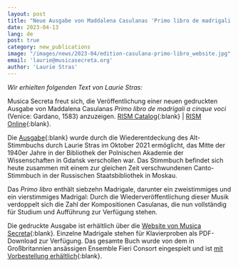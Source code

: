 ```yaml
---
layout: post
title: "Neue Ausgabe von Maddalena Casulanas 'Primo libro de madrigali a cinque voci'"
date: 2023-04-13
lang: de
post: true
category: new_publications
image: "/images/news/2023-04/edition-casulana-primo-libro_website.jpg"
email: 'laurie@musicasecreta.org'
author: 'Laurie Stras'
---
```


_Wir erhielten folgenden Text von Laurie Stras:_

Musica Secreta freut sich, die Veröffentlichung einer neuen gedruckten Ausgabe von Maddalena Casulanas _Primo libro de madrigali a cinque voci_ (Venice: Gardano, 1583) anzuzeigen. [RISM Catalog](https://opac.rism.info/search?id=990009169&View=rism){:blank} \| [RISM Online](https://rism.online/sources/990009169){:blank}.

Die [Ausgabe](https://opac.rism.info/search?id=lit50007322&View=rism){:blank} wurde durch die Wiederentdeckung des Alt-Stimmbuchs durch Laurie Stras im Oktober 2021 ermöglicht, das Mitte der 1940er Jahre in der Bibliothek der Polnischen Akademie der Wissenschaften in Gdańsk verschollen war.  Das Stimmbuch befindet sich heute zusammen mit einem zur gleichen Zeit verschwundenen Canto-Stimmbuch in der Russischen Staatsbibliothek in Moskau.

Das _Primo libro_ enthält siebzehn Madrigale, darunter ein zweistimmiges und ein vierstimmiges Madrigal: Durch die Wiederveröffentlichung dieser Musik verdoppelt sich die Zahl der Kompositionen Casulanas, die nun vollständig für Studium und Aufführung zur Verfügung stehen. 

Die gedruckte Ausgabe ist erhältlich über die [Website von Musica Secreta](https://musicasecreta.org/product/five-voice-madrigals-casulana-complete){:blank}. Einzelne Madrigale stehen für Klavierproben als PDF-Download zur Verfügung. Das gesamte Buch wurde von dem in Großbritannien ansässigen Ensemble Fieri Consort eingespielt und ist [mit Vorbestellung erhältlich](https://www.fiericonsort.co.uk/shop/p/theexcellenceofwomen){:blank}. 
